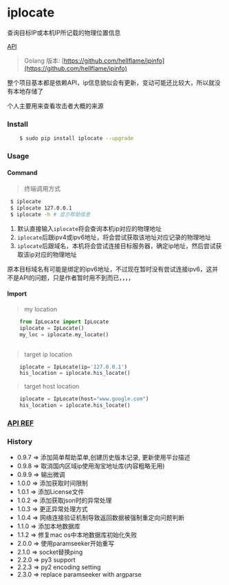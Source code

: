 # iplocate

查询目标IP或本机IP所记载的物理位置信息

[API](http://ipinfo.io)

> Golang 版本: [https://github.com/hellflame/ipinfo](https://github.com/hellflame/ipinfo)

整个项目基本都是依赖API，ip信息貌似会有更新，变动可能还比较大，所以就没有本地存储了

个人主要用来查看攻击者大概的来源

### Install

```bash
	$ sudo pip install iplocate --upgrade
```

### Usage

#### Command

> 终端调用方式

```bash
 $ iplocate
 $ iplocate 127.0.0.1
 $ iplocate -h # 显示帮助信息
```

1. 默认直接输入`iplocate`将会查询本机ip对应的物理地址
2. `iplocate`后跟ipv4或ipv6地址，将会尝试获取该地址对应记录的物理地址
3. `iplocate`后跟域名，本机将会尝试连接目标服务器，确定ip地址，然后尝试获取该ip对应的物理地址

原本目标域名有可能是绑定的ipv6地址，不过现在暂时没有尝试连接ipv6，这并不是API的问题，只是作者暂时用不到而已，，，，

#### Import

> my location

```python
	from IpLocate import IpLocate
	iplocate = IpLocate()
	my_loc = iplocate.my_locate()
	
```

> target ip location

```python
	iplocate = IpLocate(ip='127.0.0.1')
	his_location = iplocate.his_locate()
```

> target host location

```python
	iplocate = IpLocate(host="www.google.com")
	his_location = iplocate.his_locate()
```

### [API REF](http://ipinfo.io/)


### History

+ 0.9.7 => 添加简单帮助菜单,创建历史版本记录, 更新使用平台描述
+ 0.9.8 => 取消国内区域ip使用淘宝地址库(内容粗略无用)
+ 0.9.9 => 输出微调
+ 1.0.0 => 添加获取时间限制
+ 1.0.1 => 添加License文件
+ 1.0.2 => 添加获取json时的异常处理
+ 1.0.3 => 更正异常处理方式
+ 1.0.4 => 网络连接验证机制导致返回数据被强制重定向问题判断
+ 1.1.0 => 添加本地数据库
+ 1.1.2 => 修复mac os中本地数据库初始化失败
+ 2.0.0 => 使用paramseeker开始重写
+ 2.1.0 => socket替换ping
+ 2.2.0 => py3 support
+ 2.2.3 => py2 encoding setting
+ 2.3.0 => replace paramseeker with argparse

